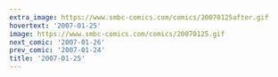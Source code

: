```yaml
---
extra_image: https://www.smbc-comics.com/comics/20070125after.gif
hovertext: '2007-01-25'
image: https://www.smbc-comics.com/comics/20070125.gif
next_comic: '2007-01-26'
prev_comic: '2007-01-24'
title: '2007-01-25'
---
```


